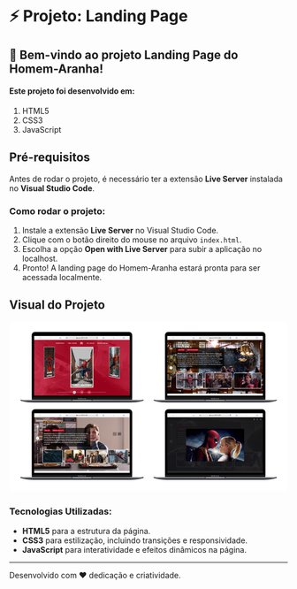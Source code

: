 # ⚡ Projeto: Landing Page

## 🚀 Bem-vindo ao projeto **Landing Page do Homem-Aranha**!
#### Este projeto foi desenvolvido em:

1. HTML5
2. CSS3
3. JavaScript

## Pré-requisitos
Antes de rodar o projeto, é necessário ter a extensão **Live Server** instalada no **Visual Studio Code**.

### Como rodar o projeto:
1. Instale a extensão **Live Server** no Visual Studio Code.
2. Clique com o botão direito do mouse no arquivo `index.html`.
3. Escolha a opção **Open with Live Server** para subir a aplicação no localhost.
4. Pronto! A landing page do Homem-Aranha estará pronta para ser acessada localmente.

## Visual do Projeto

<img src="./assets/images/readme/readme.png" width="650" />

### Tecnologias Utilizadas:
- **HTML5** para a estrutura da página.
- **CSS3** para estilização, incluindo transições e responsividade.
- **JavaScript** para interatividade e efeitos dinâmicos na página.

---
Desenvolvido com ❤️ dedicação e criatividade.
